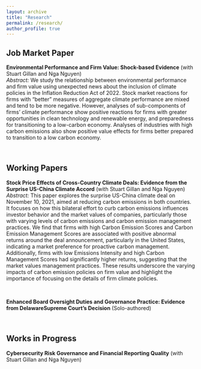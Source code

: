 ```yaml
---
layout: archive
title: "Research"
permalink: /research/
author_profile: true
---
```


## Job Market Paper

**Environmental Performance and Firm Value: Shock-based Evidence** (with Stuart Gillan and Nga Nguyen)<br>
*Abstract:* We study the relationship between environmental performance and firm value using
unexpected news about the inclusion of climate policies in the Inflation Reduction Act of 2022.
Stock market reactions for firms with “better” measures of aggregate climate performance are mixed
and tend to be more negative. However, analyses of sub-components of firms’ climate performance
show positive reactions for firms with greater opportunities in clean technology and renewable
energy, and preparedness for transitioning to a low-carbon economy. Analyses of industries with
high carbon emissions also show positive value effects for firms better prepared to transition to a
low carbon economy.

<br>

## Working Papers

**Stock Price Effects of Cross-Country Climate Deals: Evidence from the Surprise US-China Climate Accord** (with Stuart Gillan and Nga Nguyen)<br>
*Abstract:* This paper explores the surprise US-China climate deal on November 10, 2021, aimed
at reducing carbon emissions in both countries. It focuses on how this bilateral effort to curb
carbon emissions influences investor behavior and the market values of companies, particularly
those with varying levels of carbon emissions and carbon emission management practices. We
find that firms with high Carbon Emission Scores and Carbon Emission Management Scores are
associated with positive abnormal returns around the deal announcement, particularly in the United
States, indicating a market preference for proactive carbon management. Additionally, firms with
low Emissions Intensity and high Carbon Management Scores had significantly higher returns,
suggesting that the market values management practices. These results underscore the varying
impacts of carbon emission policies on firm value and highlight the importance of focusing on the
details of firm climate policies.

<br>

**Enhanced Board Oversight Duties and Governance Practice: Evidence from DelawareSupreme Court’s Decision** (Solo-authored)

<br>

## Works in Progress
**Cybersecurity Risk Governance and Financial Reporting Quality** (with Stuart Gillan and Nga Nguyen)


